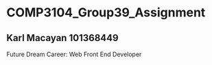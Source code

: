 # COMP3104_Group39_Assignment

## Karl Macayan 101368449

Future Dream Career: Web Front End Developer
